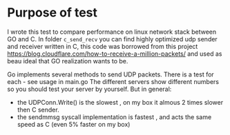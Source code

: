 # Purpose of test

I wrote this test to compare performance on linux network stack between GO and C. 
In folder `c_send_recv` you can find highly optimized udp sender and receiver written in C, this code was borrowed from this project https://blog.cloudflare.com/how-to-receive-a-million-packets/ and used as beau ideal that GO realization wants to be.

Go implements several methods to send UDP packets. There is a test for each - see usage in main.go
The different servers show different numbers so you should test your server by yourself.
But in general: 
 * the UDPConn.Write() is the slowest , on my box it almous 2 times slower then C sender.
 * the sendmmsg syscall implementation is fastest , and acts the same speed as C (even 5% faster on my box)

